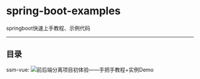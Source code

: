 # spring-boot-examples
springboot快速上手教程、示例代码

---

## 目录
ssm-vue: ![前后端分离项目初体验——手把手教程+实例Demo](https://blog.csdn.net/qq_28379809/article/details/87995524)
